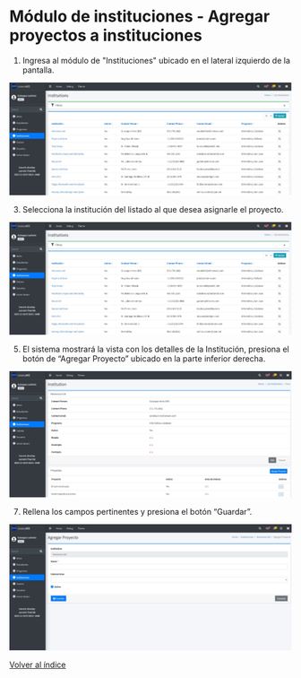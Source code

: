 # Módulo de instituciones - Agregar proyectos a instituciones

1. Ingresa al módulo de "Instituciones" ubicado en el lateral izquierdo de la pantalla.
   
![Modulo instituciones](/docs/resources/institucion_1.jpg)

3. Selecciona la institución del listado al que desea asignarle el proyecto.
   
![Modulo instituciones](/docs/resources/pi_1.jpg)

5. El sistema mostrará la vista con los detalles de la Institución, presiona el botón de “Agregar Proyecto” ubicado en la parte inferior derecha.
   
![Modulo instituciones](/docs/resources/pi_2.jpg)

7. Rellena los campos pertinentes y presiona el botón “Guardar”.
   
![Modulo instituciones](/docs/resources/pi_3.jpg)

[Volver al índice](/docs/index.md)
